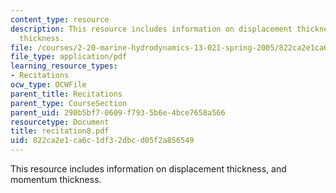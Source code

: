 ```yaml
---
content_type: resource
description: This resource includes information on displacement thickness, and momentum
  thickness.
file: /courses/2-20-marine-hydrodynamics-13-021-spring-2005/822ca2e1ca6c1df32dbcd05f2a856549_recitation8.pdf
file_type: application/pdf
learning_resource_types:
- Recitations
ocw_type: OCWFile
parent_title: Recitations
parent_type: CourseSection
parent_uid: 290b5bf7-0609-f793-5b6e-4bce7658a566
resourcetype: Document
title: recitation8.pdf
uid: 822ca2e1-ca6c-1df3-2dbc-d05f2a856549
---
```

This resource includes information on displacement thickness, and momentum thickness.


